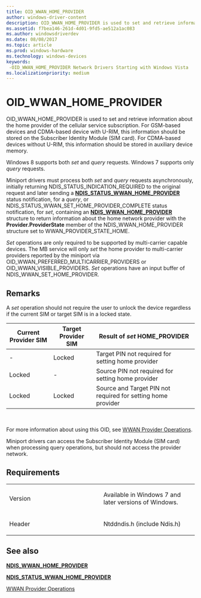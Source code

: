 ```yaml
---
title: OID_WWAN_HOME_PROVIDER
author: windows-driver-content
description: OID_WWAN_HOME_PROVIDER is used to set and retrieve information about the home provider of the cellular service subscription.
ms.assetid: f7bea146-261d-4d01-9fd5-ae512a1ac083
ms.author: windowsdriverdev
ms.date: 08/08/2017
ms.topic: article
ms.prod: windows-hardware
ms.technology: windows-devices
keywords: 
 -OID_WWAN_HOME_PROVIDER Network Drivers Starting with Windows Vista
ms.localizationpriority: medium
---
```


# OID\_WWAN\_HOME\_PROVIDER


OID\_WWAN\_HOME\_PROVIDER is used to set and retrieve information about the home provider of the cellular service subscription. For GSM-based devices and CDMA-based device with U-RIM, this information should be stored on the Subscriber Identity Module (SIM card). For CDMA-based devices without U-RIM, this information should be stored in auxiliary device memory.

Windows 8 supports both *set* and *query* requests. Windows 7 supports only *query* requests.

Miniport drivers must process both *set* and *query* requests asynchronously, initially returning NDIS\_STATUS\_INDICATION\_REQUIRED to the original request and later sending a [**NDIS\_STATUS\_WWAN\_HOME\_PROVIDER**](ndis-status-wwan-home-provider.md) status notification, for a *query*, or NDIS\_STATUS\_WWAN\_SET\_HOME\_PROVIDER\_COMPLETE status notification, for *set*, containing an [**NDIS\_WWAN\_HOME\_PROVIDER**](https://msdn.microsoft.com/library/windows/hardware/ff567909) structure to return information about the home network provider with the **Provider.ProviderState** member of the NDIS\_WWAN\_HOME\_PROVIDER structure set to WWAN\_PROVIDER\_STATE\_HOME.

*Set* operations are only required to be supported by multi-carrier capable devices. The MB service will only *set* the home provider to multi-carrier providers reported by the miniport via OID\_WWAN\_PREFERRED\_MULTICARRIER\_PROVIDERS or OID\_WWAN\_VISIBLE\_PROVIDERS. *Set* operations have an input buffer of NDIS\_WWAN\_SET\_HOME\_PROVIDER.

Remarks
-------

A *set* operation should not require the user to unlock the device regardless if the current SIM or target SIM is in a locked state.

| Current Provider SIM | Target Provider SIM | Result of *set* HOME\_PROVIDER                               |
|----------------------|---------------------|--------------------------------------------------------------|
| -                    | Locked              | Target PIN not required for setting home provider            |
| Locked               | -                   | Source PIN not required for setting home provider            |
| Locked               | Locked              | Source and Target PIN not required for setting home provider |

 

For more information about using this OID, see [WWAN Provider Operations](https://msdn.microsoft.com/library/windows/hardware/ff559101).

Miniport drivers can access the Subscriber Identity Module (SIM card) when processing query operations, but should not access the provider network.

Requirements
------------

<table>
<colgroup>
<col width="50%" />
<col width="50%" />
</colgroup>
<tbody>
<tr class="odd">
<td><p>Version</p></td>
<td><p>Available in Windows 7 and later versions of Windows.</p></td>
</tr>
<tr class="even">
<td><p>Header</p></td>
<td>Ntddndis.h (include Ndis.h)</td>
</tr>
</tbody>
</table>

## See also


[**NDIS\_WWAN\_HOME\_PROVIDER**](https://msdn.microsoft.com/library/windows/hardware/ff567909)

[**NDIS\_STATUS\_WWAN\_HOME\_PROVIDER**](ndis-status-wwan-home-provider.md)

[WWAN Provider Operations](https://msdn.microsoft.com/library/windows/hardware/ff559101)

 

 




